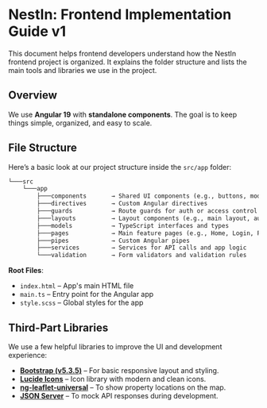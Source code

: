 # NestIn: Frontend Implementation Guide v1

This document helps frontend developers understand how the NestIn frontend project is organized. It explains the folder structure and lists the main tools and libraries we use in the project.

## Overview

We use **Angular 19** with **standalone components**. The goal is to keep things simple, organized, and easy to scale.

## File Structure

Here’s a basic look at our project structure inside the `src/app` folder:

```txt
└───src
    └───app
        ├───components       → Shared UI components (e.g., buttons, modals)
        ├───directives       → Custom Angular directives
        ├───guards           → Route guards for auth or access control
        ├───layouts          → Layout components (e.g., main layout, auth layout)
        ├───models           → TypeScript interfaces and types
        ├───pages            → Main feature pages (e.g., Home, Login, Property Details)
        ├───pipes            → Custom Angular pipes
        ├───services         → Services for API calls and app logic
        └───validation       → Form validators and validation rules
```

**Root Files**:

- `index.html` – App's main HTML file
- `main.ts` – Entry point for the Angular app
- `style.scss` – Global styles for the app

## Third-Part Libraries

We use a few helpful libraries to improve the UI and development experience:

- **[Bootstrap (v5.3.5)](https://getbootstrap.com/docs/5.3/getting-started/introduction/)** – For basic responsive layout and styling.
- **[Lucide Icons](https://lucide.dev/guide/packages/lucide-angula)** – Icon library with modern and clean icons.
- **[ng-leaflet-universal](https://www.npmjs.com/package/ng-leaflet-universal)** – To show property locations on the map.
- **[JSON Server](https://www.npmjs.com/package/json-server)** – To mock API responses during development.
